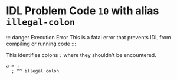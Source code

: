 # IDL Problem Code `10` with alias `illegal-colon`

::: danger Execution Error
This is a fatal error that prevents IDL from compiling or running code
:::

This identifies colons `:` where they shouldn't be encountered.

```idl
a = :
  ; ^^ illegal colon
```
